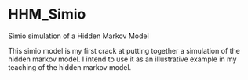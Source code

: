 # HHM_Simio
Simio simulation of a Hidden Markov Model

This simio model is my first crack at putting together a simulation of the hidden markov model. I intend to use it as an illustrative example in my teaching of the hidden markov model.
